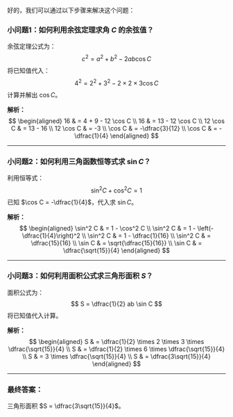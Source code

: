 好的，我们可以通过以下步骤来解决这个问题：

### 小问题1：如何利用余弦定理求角 $C$ 的余弦值？
余弦定理公式为：
$$
c^2 = a^2 + b^2 - 2ab \cos C
$$
将已知值代入：
$$
4^2 = 2^2 + 3^2 - 2 \times 2 \times 3 \cos C
$$
计算并解出 $\cos C$。

**解析：**
$$
\begin{aligned}
16 & = 4 + 9 - 12 \cos C \\
16 & = 13 - 12 \cos C \\
12 \cos C & = 13 - 16 \\
12 \cos C & = -3 \\
\cos C & = -\dfrac{3}{12} \\
\cos C & = -\dfrac{1}{4}
\end{aligned}
$$

---

### 小问题2：如何利用三角函数恒等式求 $\sin C$？
利用恒等式：
$$
\sin^2 C + \cos^2 C = 1
$$
已知 $\cos C = -\dfrac{1}{4}$，代入求 $\sin C$。

**解析：**
$$
\begin{aligned}
\sin^2 C & = 1 - \cos^2 C \\
\sin^2 C & = 1 - \left(-\dfrac{1}{4}\right)^2 \\
\sin^2 C & = 1 - \dfrac{1}{16} \\
\sin^2 C & = \dfrac{15}{16} \\
\sin C & = \sqrt{\dfrac{15}{16}} \\
\sin C & = \dfrac{\sqrt{15}}{4}
\end{aligned}
$$

---

### 小问题3：如何利用面积公式求三角形面积 $S$？
面积公式为：
$$
S = \dfrac{1}{2} ab \sin C
$$
将已知值代入计算。

**解析：**
$$
\begin{aligned}
S & = \dfrac{1}{2} \times 2 \times 3 \times \dfrac{\sqrt{15}}{4} \\
S & = \dfrac{1}{2} \times 6 \times \dfrac{\sqrt{15}}{4} \\
S & = 3 \times \dfrac{\sqrt{15}}{4} \\
S & = \dfrac{3\sqrt{15}}{4}
\end{aligned}
$$

---

### 最终答案：
三角形面积 $S = \dfrac{3\sqrt{15}}{4}$。